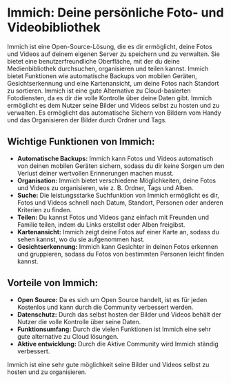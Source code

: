 # Immich: Deine persönliche Foto- und Videobibliothek

Immich ist eine Open-Source-Lösung, die es dir ermöglicht, deine Fotos und Videos auf deinem eigenen Server zu speichern und zu verwalten.
Sie bietet eine benutzerfreundliche Oberfläche, mit der du deine Medienbibliothek durchsuchen, organisieren und teilen kannst.
Immich bietet Funktionen wie automatische Backups von mobilen Geräten, Gesichtserkennung und eine Kartenansicht, um deine Fotos nach Standort zu sortieren.
Immich ist eine gute Alternative zu Cloud-basierten Fotodiensten, da es dir die volle Kontrolle über deine Daten gibt.
Immich ermöglicht es dem Nutzer seine Bilder und Videos selbst zu hosten und zu verwalten. Es ermöglicht das automatische Sichern von Bildern vom Handy und das Organisieren der Bilder durch Ordner und Tags.

## Wichtige Funktionen von Immich:

* **Automatische Backups:** Immich kann Fotos und Videos automatisch von deinen mobilen Geräten sichern, sodass du dir keine Sorgen um den Verlust deiner wertvollen Erinnerungen machen musst.
* **Organisation:** Immich bietet verschiedene Möglichkeiten, deine Fotos und Videos zu organisieren, wie z. B. Ordner, Tags und Alben.
* **Suche:** Die leistungsstarke Suchfunktion von Immich ermöglicht es dir, Fotos und Videos schnell nach Datum, Standort, Personen oder anderen Kriterien zu finden.
* **Teilen:** Du kannst Fotos und Videos ganz einfach mit Freunden und Familie teilen, indem du Links erstellst oder Alben freigibst.
* **Kartenansicht:** Immich zeigt deine Fotos auf einer Karte an, sodass du sehen kannst, wo du sie aufgenommen hast.
* **Gesichtserkennung:** Immich kann Gesichter in deinen Fotos erkennen und gruppieren, sodass du Fotos von bestimmten Personen leicht finden kannst.

## Vorteile von Immich:

* **Open Source:** Da es sich um Open Source handelt, ist es für jeden Kostenlos und kann durch die Community verbessert werden.
* **Datenschutz:** Durch das selbst hosten der Bilder und Videos behält der Nutzer die volle Kontrolle über seine Daten.
* **Funktionsumfang:** Durch die vielen Funktionen ist Immich eine sehr gute alternative zu Cloud lösungen.
* **Aktive entwicklung:** Durch die Aktive Community wird Immich ständig verbessert.

Immich ist eine sehr gute möglichkeit seine Bilder und Videos selbst zu hosten und zu organisieren.